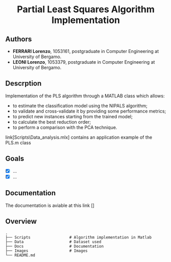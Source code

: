 <h1 align="center">Partial Least Squares Algorithm Implementation</h1>


## Authors
* **FERRARI Lorenzo**, 1053161, postgraduate in Computer Engineering at University of Bergamo.
* **LEONI Lorenzo**, 1053379, postgraduate in Computer Engineering at University of Bergamo.

## Descrption
Implementation of the PLS algorithm through a MATLAB class which allows:
* to estimate the classification model using the NIPALS algorithm;
* to validate and cross-validate it by providing some performance metrics;
* to predict new instances starting from the trained model;
* to calculate the best reduction order;
* to perform a comparison with the PCA technique.

link[Scripts\Data_analysis.mlx] contains an application example of the PLS.m class

## Goals
- [x] ...
- [x] ...

## Documentation
The documentation is aviable at this link []

## Overview
    .
    ├── Scripts                 # Algorithm implementation in Matlab
    ├── Data                    # Dataset used
    ├── Docs                    # Documentation
    ├── Images                  # Images 
    └── README.md

